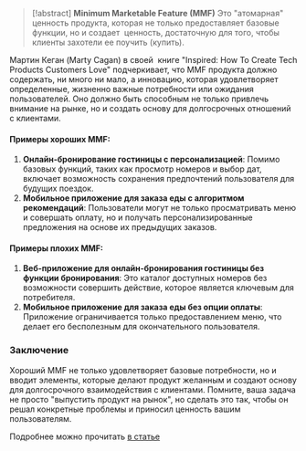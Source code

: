 

>[!abstract] **Minimum Marketable Feature (MMF)**
>Это  "атомарная" ценность  продукта, которая не только предоставляет базовые функции, но и создает  ценность, достаточную для того, чтобы клиенты захотели ее  поучить (купить).

Мартин Кеган (Marty Cagan) в своей  книге "Inspired: How To Create Tech Products Customers Love" подчеркивает, что MMF  продукта должно содержать, ни много ни мало, а инновацию, которая удовлетворяет определенные, жизненно важные потребности или ожидания пользователей. Оно должно быть способным не только привлечь внимание на рынке, но и создать основу для долгосрочных отношений с клиентами.

#### Примеры хороших MMF:

1. **Онлайн-бронирование гостиницы с персонализацией**: Помимо базовых функций, таких как просмотр номеров и выбор дат, включает возможность сохранения предпочтений пользователя для будущих поездок.
1. **Мобильное приложение для заказа еды с алгоритмом рекомендаций**: Пользователи могут не только просматривать меню и совершать оплату, но и получать персонализированные предложения на основе их предыдущих заказов.

#### Примеры плохих MMF:

1. **Веб-приложение для онлайн-бронирования гостиницы без функции бронирования**: Это каталог доступных номеров без возможности совершить действие, которое является ключевым для потребителя.
1. **Мобильное приложение для заказа еды без опции оплаты**: Приложение ограничивается только предоставлением меню, что делает его бесполезным для окончательного пользователя.

### Заключение

Хороший MMF не только удовлетворяет базовые потребности, но и вводит элементы, которые делают продукт желанным и создают основу для долгосрочного взаимодействия с клиентами. Помните, ваша задача не просто "выпустить продукт на рынок", но сделать это так, чтобы он решал конкретные проблемы и приносил ценность вашим пользователям.

Подробнее можно прочитать [в статье ](https://master-strategy.ru/product-team-4-traps)
